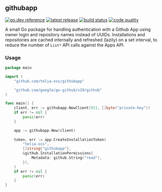 ## githubapp

[![go.dev reference](https://img.shields.io/badge/go.dev-reference-007d9c?logo=go&logoColor=white&style=flat-square)](https://pkg.go.dev/github.com/telia-oss/githubapp)
[![latest release](https://img.shields.io/github/v/release/telia-oss/githubapp?style=flat-square)](https://github.com/telia-oss/githubapp/releases/latest)
[![build status](https://img.shields.io/github/workflow/status/telia-oss/githubapp/test?label=build&logo=github&style=flat-square)](https://github.com/telia-oss/githubapp/actions?query=workflow%3Atest)
[![code quality](https://goreportcard.com/badge/github.com/telia-oss/githubapp?style=flat-square)](https://goreportcard.com/report/github.com/telia-oss/githubapp)

A small Go package for handling authentication with a Github App using owner login and repository names instead of UUIDs. Installations and repositories are
cached internally and refreshed (lazily) on a set interval, to reduce the number of `List*` API calls against the Apps API.

### Usage

```go
package main

import (
	"github.com/telia-oss/githubapp"

	"github.com/google/go-github/v29/github"
)

func main() {
    client, err := githubapp.NewClient(911, []byte("private-key"))
    if err != nil {
        panic(err)
    }

    app := githubapp.New(client)
    
    token, err := app.CreateInstallationToken(
        "telia-oss",
        []string{"githubapp"},
        &github.InstallationPermissions{
            Metadata: github.String("read"),
        }),
    )
    if err != nil {
        panic(err)
    }
}
```
